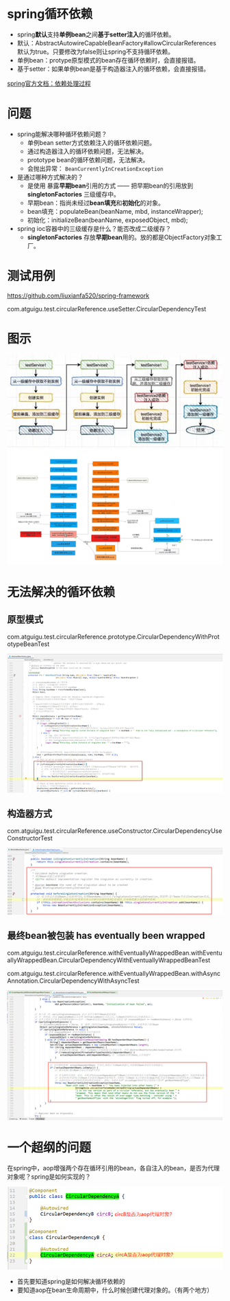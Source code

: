 # spring循环依赖

- spring**默认**支持**单例bean**之间**基于setter注入**的循环依赖。
- 默认：AbstractAutowireCapableBeanFactory#allowCircularReferences 默认为true。只要修改为false则让spring不支持循环依赖。
- 单例bean：protype原型模式的bean存在循环依赖时，会直接报错。
- 基于setter：如果单例bean是基于构造器注入的循环依赖，会直接报错。

[spring官方文档：依赖处理过程](https://docs.spring.io/spring-framework/docs/current/reference/html/core.html#beans-dependency-resolution)



# 问题

- spring能解决哪种循环依赖问题？
  - 单例bean setter方式依赖注入的循环依赖问题。
  - 通过构造器注入的循环依赖问题，无法解决。
  - prototype bean的循环依赖问题，无法解决。
  - 会抛出异常： `BeanCurrentlyInCreationException`
- 是通过哪种方式解决的？
  - 是使用 暴露**早期bean**引用的方式 —— 把早期bean的引用放到 **singletonFactories** 三级缓存中。
  - 早期bean：指尚未经过**bean填充**和**初始化**的对象。
  - bean填充：populateBean(beanName, mbd, instanceWrapper);
  - 初始化：initializeBean(beanName, exposedObject, mbd);
- spring ioc容器中的三级缓存是什么？能否改成二级缓存？
  - **singletonFactories** 存放**早期bean**用的。放的都是ObjectFactory对象工厂。




# 测试用例

https://github.com/liuxianfa520/spring-framework

com.atguigu.test.circularReference.useSetter.CircularDependencyTest



# 图示

![Spring解决循环依赖的步骤【简图】](Spring解决循环依赖的步骤【简图】.jpg)
![Spring解决循环依赖的步骤](Spring解决循环依赖的步骤.png)





# 无法解决的循环依赖

## 原型模式

com.atguigu.test.circularReference.prototype.CircularDependencyWithPrototypeBeanTest

![image-20210320164951687](images/image-20210320164951687.png)

## 构造器方式

com.atguigu.test.circularReference.useConstructor.CircularDependencyUseConstructorTest

![image-20210320165141492](images/image-20210320165141492.png)

## 最终bean被包装 has eventually been wrapped

com.atguigu.test.circularReference.withEventuallyWrappedBean.withEventuallyWrappedBean.CircularDependencyWithEventuallyWrappedBeanTest

com.atguigu.test.circularReference.withEventuallyWrappedBean.withAsyncAnnotation.CircularDependencyWithAsyncTest

![image-20210321203549648](images/image-20210321203549648.png)







# 一个超纲的问题

在spring中，aop增强两个存在循环引用的bean，各自注入的bean，是否为代理对象呢？spring是如何实现的？

![image-20210328233718083](images/image-20210328233718083.png)

- 首先要知道spring是如何解决循环依赖的
- 要知道aop在bean生命周期中，什么时候创建代理对象的。（有两个地方）